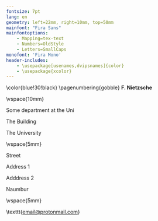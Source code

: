 ```yaml
---
fontsize: 7pt
lang: en
geometry: left=22mm, right=10mm, top=50mm
mainfont: "Fira Sans"
mainfontoptions:
    - Mapping=tex-text
    - Numbers=OldStyle
    - Letters=SmallCaps
monofont: 'Fira Mono'
header-includes:
	- \usepackage[usenames,dvipsnames]{color}
	- \usepackage{xcolor}
---
```


\color{blue!30!black}
\pagenumbering{gobble}
**F. Nietzsche**

\vspace{10mm} 

Some department at the Uni

The Building

The University
 
\vspace{5mm} 

Street

Address 1

Adddress 2

Naumbur
 
\vspace{5mm} 

\texttt{email@protonmail.com}

